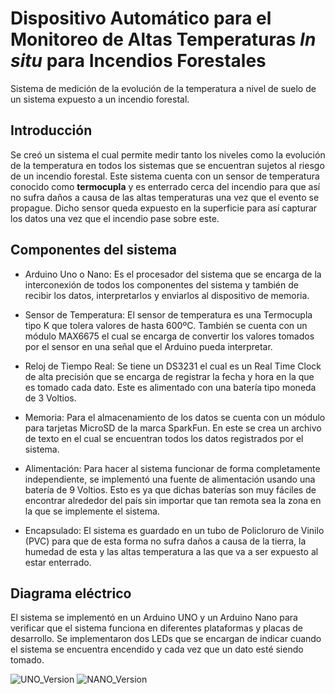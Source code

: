 # Dispositivo Automático para el Monitoreo de Altas Temperaturas *In situ* para Incendios Forestales
Sistema de medición de la evolución de la temperatura a nivel de suelo de un sistema expuesto a un incendio forestal.

## Introducción 

Se creó un sistema el cual permite medir tanto los niveles como la evolución de la temperatura en todos los sistemas que se encuentran sujetos al riesgo de un incendio forestal. Este sistema cuenta con un sensor de temperatura conocido como **termocupla** y es enterrado cerca del incendio para que así no sufra daños a causa de las altas temperaturas una vez que el evento se propague. Dicho sensor queda expuesto en la superficie para así capturar los datos una vez que el incendio pase sobre este.

## Componentes del sistema
- Arduino Uno o Nano: Es el procesador del sistema que se encarga de la
interconexión de todos los componentes del sistema y también de recibir los
datos, interpretarlos y enviarlos al dispositivo de memoria.

- Sensor de Temperatura: El sensor de temperatura es una Termocupla tipo K
que tolera valores de hasta 600ºC. También se cuenta con un módulo
MAX6675 el cual se encarga de convertir los valores tomados por el sensor
en una señal que el Arduino pueda interpretar.

- Reloj de Tiempo Real: Se tiene un DS3231 el cual es un Real Time Clock de
alta precisión que se encarga de registrar la fecha y hora en la que es tomado
cada dato. Este es alimentado con una batería tipo moneda de 3 Voltios.
- Memoria: Para el almacenamiento de los datos se cuenta con un módulo
para tarjetas MicroSD de la marca SparkFun. En este se crea un archivo de
texto en el cual se encuentran todos los datos registrados por el sistema.

- Alimentación: Para hacer al sistema funcionar de forma completamente
independiente, se implementó una fuente de alimentación usando una batería
de 9 Voltios. Esto es ya que dichas baterías son muy fáciles de encontrar
alrededor del país sin importar que tan remota sea la zona en la que se
implemente el sistema.

- Encapsulado: El sistema es guardado en un tubo de Policloruro de Vinilo
(PVC) para que de esta forma no sufra daños a causa de la tierra, la
humedad de esta y las altas temperatura a las que va a ser expuesto al estar
enterrado.

## Diagrama eléctrico
El sistema se implementó en un Arduino UNO y un Arduino Nano para verificar que el sistema funciona en diferentes plataformas y placas de desarrollo. Se implementaron dos LEDs que se encargan de indicar cuando el sistema
se encuentra encendido y cada vez que un dato esté siendo tomado.

![UNO_Version](https://user-images.githubusercontent.com/111079577/184231145-031e9310-0b66-41cb-a7e3-146600c62283.png) ![NANO_Version](https://user-images.githubusercontent.com/111079577/184231149-dabe5663-59d2-46d3-96b6-13390444cee2.png)

